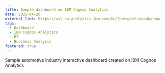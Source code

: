 ```yaml
---
title: Sample dashboard on IBM Cognos Analytics
date: 2025-04-26
external_link: https://us1.ca.analytics.ibm.com/bi/?perspective=dashboard&pathRef=.my_folders%2FFinal%2BDashboard&action=view&mode=dashboard&subView=model0000019658b0ea4f_00000000
tags:
  - Dashboard
  - IBM Cognos Analytics
  - BI
  - Business Analysis
featured: true
---
```


Sample automotive industry interactive dashboard created on IBM Cognos Analytics

<!--more-->


